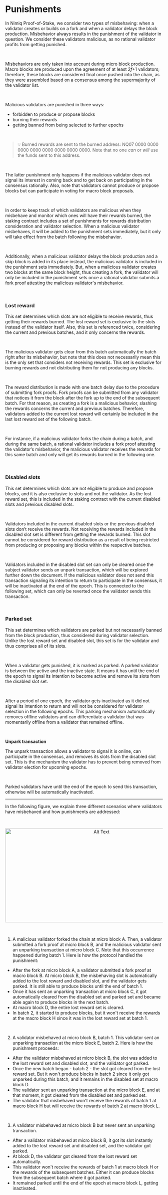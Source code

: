 # Punishments

In Nimiq Proof-of-Stake, we consider two types of misbehaving: when a validator creates or builds on a fork and when a validator delays the block production. Misbehavior always results in the punishment of the validator in question. We consider these validators malicious, as no rational validator profits from getting punished.

<br/>

Misbehaviors are only taken into account during micro block production. Macro blocks are produced upon the agreement of at least 2*f*+1 validators; therefore, these blocks are considered final once pushed into the chain, as they were assembled based on a consensus among the supermajority of the validator list.

<br/>

Malicious validators are punished in three ways:

- forbidden to produce or propose blocks
- burning their rewards
- getting banned from being selected to further epochs

<br/>

> 💡 Burned rewards are sent to the burned address: NQ07 0000 0000 0000 0000 0000 0000 0000 0000. Note that no one _can_ or _will_ use the funds sent to this address.

<br/>

The latter punishment only happens if the malicious validator does not signal its interest in coming back and to get back on participating in the consensus rationally. Also, note that validators cannot produce or propose blocks but can participate in voting for macro block proposals.

<br/>

In order to keep track of which validators are malicious when they misbehave and monitor which ones will have their rewards burned, the staking contract includes a set of punishments for rewards distribution consideration and validator selection. When a malicious validator misbehaves, it will be added to the punishment sets immediately, but it only will take effect from the batch following the misbehavior.

<br/>

Additionally, when a malicious validator delays the block production and a skip block is added in its place instead, the malicious validator is included in the punishment sets immediately. But, when a malicious validator creates two blocks at the same block height, thus creating a fork, the validator will only be included in the punishment sets once a rational validator submits a fork proof attesting the malicious validator's misbehavior.

<br/>

### **Lost reward**

This set determines which slots are not eligible to receive rewards, thus getting their rewards burned. The lost reward set is exclusive to the slots instead of the validator itself. Also, this set is referenced twice, considering the current and previous batches, and it only concerns the rewards.

<br/>

The malicious validator gets clear from this batch automatically the batch right after its misbehavior, but note that this does not necessarily mean this is the only set that considers not receiving rewards. This set is exclusive for burning rewards and not distributing them for not producing any blocks.

<br/>

The reward distribution is made with one batch delay due to the procedure of submitting fork proofs. Fork proofs can be submitted from any validator that notices it from the block after the fork up to the end of the subsequent batch. For that reason, as creating a fork is a malicious behavior, slashing the rewards concerns the current and previous batches. Therefore, validators added to the current lost reward will certainly be included in the last lost reward set of the following batch.

<br/>

For instance, if a malicious validator forks the chain during a batch, and during the same batch, a rational validator includes a fork proof attesting the validator’s misbehavior, the malicious validator receives the rewards for this same batch and only will get its rewards burned in the following one.

<br/>

### **Disabled slots**

This set determines which slots are not eligible to produce and propose blocks, and it is also exclusive to slots and not the validator. As the lost reward set, this is included in the staking contract with the current disabled slots and previous disabled slots.

<br/>

Validators included in the current disabled slots or the previous disabled slots don’t receive the rewards. Not receiving the rewards included in the disabled slot set is different from getting the rewards burned. This slot cannot be considered for reward distribution as a result of being restricted from producing or proposing any blocks within the respective batches.

<br/>

Validators included in the disabled slot set can only be cleared once the subject validator sends an unpark transaction, which will be explored further down the document. If the malicious validator does not send this transaction signaling its intention to return to participate in the consensus, it will be inactivated at the end of the epoch. This is connected to the following set, which can only be reverted once the validator sends this transaction.

<br/>

### **Parked set**

This set determines which validators are parked but not necessarily banned from the block production, thus considered during validator selection. Unlike the lost reward set and disabled slot, this set is for the validator and thus comprises all of its slots.

<br/>

When a validator gets punished, it is marked as parked. A parked validator is between the active and the inactive state. It means it has until the end of the epoch to signal its intention to become active and remove its slots from the disabled slot set.

<br/>

After a period of one epoch, the validator gets inactivated as it did not signal its intention to return and will not be considered for validator selection in the following epochs. This parking mechanism automatically removes offline validators and can differentiate a validator that was momentarily offline from a validator that remained offline.

<br/>

**Unpark transaction**

The unpark transaction allows a validator to signal it is online, can participate in the consensus, and removes its slots from the disabled slot set. This is the mechanism the validator has to prevent being removed from validator election for upcoming epochs.

<br/>

Parked validators have until the end of the epoch to send this transaction, otherwise will be automatically inactivated.

---

In the following figure, we explain three different scenarios where validators have misbehaved and how punishments are addressed:

<br/>

<p align="center">
  <img src="/public/protocol/punishments.png" alt="Alt Text" width="600" height="300">
</p>

<br/>

1. A malicious validator forked the chain at micro block A. Then, a validator submitted a fork proof at micro block B, and the malicious validator sent an unparking transaction at micro block C. Note that this occurrence happened during batch 1. Here is how the protocol handled the punishment:

- After the fork at micro block A, a validator submitted a fork proof at macro block B. At micro block B, the misbehaving slot is automatically added to the lost reward and disabled slot, and the validator gets parked. It is still able to produce blocks until the end of batch 1.
- Once it has sent an unparking transaction at micro block C, it got automatically cleared from the disabled set and parked set and became able again to produce blocks in the next batch.
- At macro block D, the entire lost reward set is cleared.
- In batch 2, it started to produce blocks, but it won't receive the rewards at the macro block H since it was in the lost reward set at batch 1.

<br/>

2. A validator misbehaved at micro block B, batch 1. This validator sent an unparking transaction at the micro block E, batch 2. Here is how the punishment proceeds:

- After the validator misbehaved at micro block B, the slot was added to the lost reward set and disabled slot, and the validator got parked.
- Once the new batch began - batch 2 - the slot got cleared from the lost reward set. But it won't produce blocks in batch 2 since it only got unparked during this batch, and it remains in the disabled set at macro block D.
- The validator sent an unparking transaction at the micro block E, and at that moment, it got cleared from the disabled set and parked set.
- The validator that misbehaved won't receive the rewards of batch 1 at macro block H but will receive the rewards of batch 2 at macro block L.

<br/>

3. A validator misbehaved at micro block B but never sent an unparking transaction.

- After a validator misbehaved at micro block B, it got its slot instantly added to the lost reward set and disabled set, and the validator got parked.
- At block D, the validator got cleared from the lost reward set automatically.
- This validator won't receive the rewards of batch 1 at macro block H or the rewards of the subsequent batches. Either it can produce blocks from the subsequent batch where it got parked.
- It remained parked until the end of the epoch at macro block L, getting inactivated.
